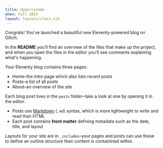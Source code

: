 ```yaml
---
title: Hypercinema
when: Fall 2024
layout: layouts/class.njk
---
```


Congrats! You've launched a beautiful new Eleventy-powered blog on Glitch.

In the **README** you'll find an overview of the files that make up the project, and when you open the files in the editor you'll see comments explaining what's happening.

Your Eleventy blog contains three pages:

- Home–the intro page which also lists recent posts
- Posts–a list of all posts
- About–an overview of the site

Each blog post lives in the `posts` folder–take a look at one by opening it in the editor.

- Posts use [Markdown](https://www.markdownguide.org/cheat-sheet/) (`.md`) syntax, which is more lightweight to write and read than HTML
- Each post contains **front matter** defining metadata such as the date, title, and layout

Layouts for your site are in `_includes`–your pages and posts can use these to define an outline structure their content is containined within.
